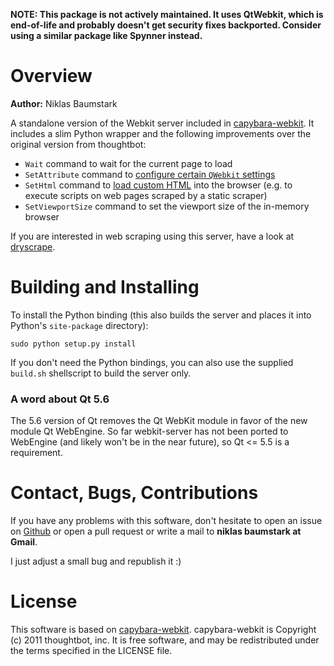 **NOTE: This package is not actively maintained. It uses QtWebkit, which is end-of-life and probably doesn't get security fixes backported. Consider using a similar package like Spynner instead.**

# Overview

**Author:** Niklas Baumstark

A standalone version of the Webkit server included in [capybara-webkit][1].
It includes a slim Python wrapper and the following improvements over the
original version from thoughtbot:

* `Wait` command to wait for the current page to load
* `SetAttribute` command to [configure certain `QWebkit` settings][2]
* `SetHtml` command to [load custom HTML][3] into the browser (e.g. to
  execute scripts on web pages scraped by a static scraper)
* `SetViewportSize` command to set the viewport size of the in-memory browser

If you are interested in web scraping using this server, have a look at [dryscrape][4].

# Building and Installing

To install the Python binding (this also builds the server and places it into
Python's `site-package` directory):

    sudo python setup.py install

If you don't need the Python bindings, you can also use the supplied `build.sh`
shellscript to build the server only.

### A word about Qt 5.6

The 5.6 version of Qt removes the Qt WebKit module in favor of the new module Qt WebEngine. So far webkit-server has not been ported to WebEngine (and likely won't be in the near future), so Qt <= 5.5 is a requirement.

# Contact, Bugs, Contributions

If you have any problems with this software, don't hesitate to open an 
issue on [Github](https://github.com/niklasb/webkit-server) or open a pull 
request or write a mail to **niklas 
baumstark at Gmail**.

I just adjust a small bug and republish it :)

# License

This software is based on [capybara-webkit][1].
capybara-webkit is Copyright (c) 2011 thoughtbot, inc. It is free software, and
may be redistributed under the terms specified in the LICENSE file.

 [1]: https://github.com/thoughtbot/capybara-webkit
 [2]: https://github.com/thoughtbot/capybara-webkit/pull/171
 [3]: https://github.com/thoughtbot/capybara-webkit/pull/170
 [4]: https://github.com/niklasb/dryscrape
 [5]: https://github.com/ebubekiratabey/webkit_server_pro
 
